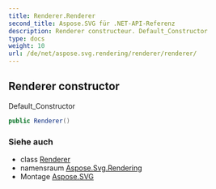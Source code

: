 ```yaml
---
title: Renderer.Renderer
second_title: Aspose.SVG für .NET-API-Referenz
description: Renderer constructeur. Default_Constructor
type: docs
weight: 10
url: /de/net/aspose.svg.rendering/renderer/renderer/
---
```

## Renderer constructor

Default_Constructor

```csharp
public Renderer()
```

### Siehe auch

* class [Renderer](../)
* namensraum [Aspose.Svg.Rendering](../../renderer/)
* Montage [Aspose.SVG](../../../)


